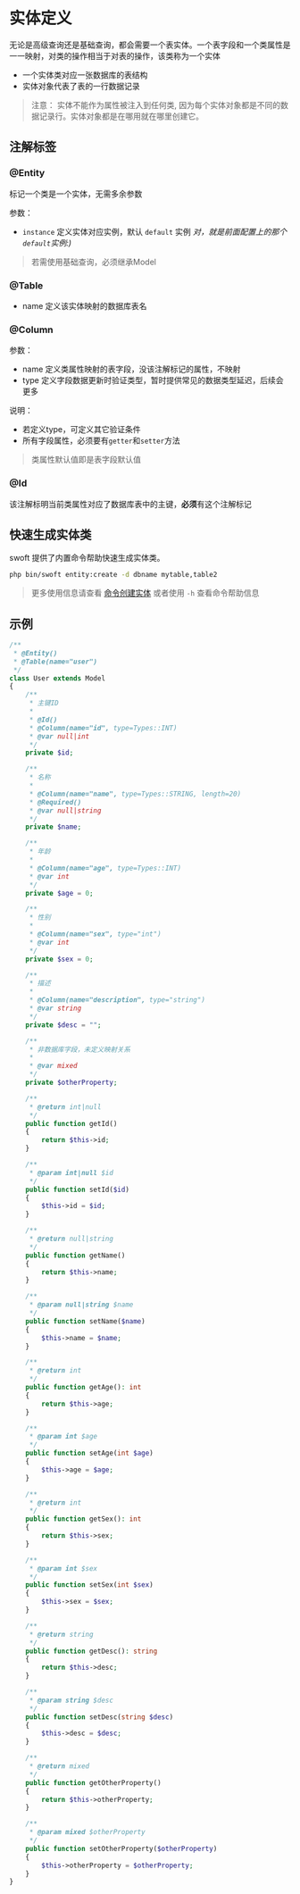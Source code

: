 # 实体定义

无论是高级查询还是基础查询，都会需要一个表实体。一个表字段和一个类属性是一一映射，对类的操作相当于对表的操作，该类称为一个实体

- 一个实体类对应一张数据库的表结构
- 实体对象代表了表的一行数据记录

> 注意： 实体不能作为属性被注入到任何类, 因为每个实体对象都是不同的数据记录行。实体对象都是在哪用就在哪里创建它。

## 注解标签

### @Entity   

标记一个类是一个实体，无需多余参数

参数：

- `instance` 定义实体对应实例，默认 `default` 实例 _对，就是前面配置上的那个`default`实例:)_

> 若需使用基础查询，必须继承Model

### @Table

- name 定义该实体映射的数据库表名

### @Column 

参数：

- name 定义类属性映射的表字段，没该注解标记的属性，不映射
- type 定义字段数据更新时验证类型，暂时提供常见的数据类型延迟，后续会更多

说明：

- 若定义type，可定义其它验证条件
- 所有字段属性，必须要有`getter`和`setter`方法

> 类属性默认值即是表字段默认值

### @Id  

该注解标明当前类属性对应了数据库表中的主键，**必须**有这个注解标记

## 快速生成实体类

swoft 提供了内置命令帮助快速生成实体类。

```bash
php bin/swoft entity:create -d dbname mytable,table2
```

> 更多使用信息请查看 [命令创建实体](create-entity.md) 或者使用 `-h` 查看命令帮助信息

## 示例

```php
/**
 * @Entity()
 * @Table(name="user")
 */
class User extends Model
{
    /**
     * 主键ID
     *
     * @Id()
     * @Column(name="id", type=Types::INT)
     * @var null|int
     */
    private $id;

    /**
     * 名称
     *
     * @Column(name="name", type=Types::STRING, length=20)
     * @Required()
     * @var null|string
     */
    private $name;

    /**
     * 年龄
     *
     * @Column(name="age", type=Types::INT)
     * @var int
     */
    private $age = 0;

    /**
     * 性别
     *
     * @Column(name="sex", type="int")
     * @var int
     */
    private $sex = 0;

    /**
     * 描述
     *
     * @Column(name="description", type="string")
     * @var string
     */
    private $desc = "";

    /**
     * 非数据库字段，未定义映射关系
     *
     * @var mixed
     */
    private $otherProperty;

    /**
     * @return int|null
     */
    public function getId()
    {
        return $this->id;
    }

    /**
     * @param int|null $id
     */
    public function setId($id)
    {
        $this->id = $id;
    }

    /**
     * @return null|string
     */
    public function getName()
    {
        return $this->name;
    }

    /**
     * @param null|string $name
     */
    public function setName($name)
    {
        $this->name = $name;
    }

    /**
     * @return int
     */
    public function getAge(): int
    {
        return $this->age;
    }

    /**
     * @param int $age
     */
    public function setAge(int $age)
    {
        $this->age = $age;
    }

    /**
     * @return int
     */
    public function getSex(): int
    {
        return $this->sex;
    }

    /**
     * @param int $sex
     */
    public function setSex(int $sex)
    {
        $this->sex = $sex;
    }

    /**
     * @return string
     */
    public function getDesc(): string
    {
        return $this->desc;
    }

    /**
     * @param string $desc
     */
    public function setDesc(string $desc)
    {
        $this->desc = $desc;
    }

    /**
     * @return mixed
     */
    public function getOtherProperty()
    {
        return $this->otherProperty;
    }

    /**
     * @param mixed $otherProperty
     */
    public function setOtherProperty($otherProperty)
    {
        $this->otherProperty = $otherProperty;
    }
}
```
